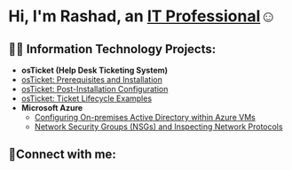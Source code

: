 <h1>Hi, I'm Rashad, an <a href="https://linkedin.com/in/rashad-mowatt-9b401899">IT Professional</a>☺</h1>

<h2>👨‍💻 Information Technology Projects:</h2>

- <b>osTicket (Help Desk Ticketing System)</b>
 -  [osTicket: Prerequisites and Installation](https://github.com/rmowatt21/osticket-prereqs-)
  - [osTicket: Post-Installation Configuration](https://github.com/joshmadakorcc/post-install-config.git)
  - [osTicket: Ticket Lifecycle Examples](https://github.com/rmowatt21/ticket-lifecycle)
- <b>Microsoft Azure</b>
  - [Configuring On-premises Active Directory within Azure VMs](https://github.com/rmowatt21/configure-ad)
  - [Network Security Groups (NSGs) and Inspecting Network Protocols](https://github.com/rmowatt21/azure-network-protocols)

<h2>🤳Connect with me:</h2>

[linkedin]: https://linkedin.com/in/rashad-mowatt-9b401899
